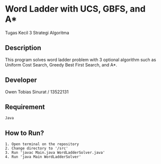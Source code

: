 # Word Ladder with UCS, GBFS, and A\*

Tugas Kecil 3 Strategi Algoritma

## Description

This program solves word ladder problem with 3 optional algorithm such as Uniform Cost Search, Greedy Best First Search, and A\*.

## Developer

Owen Tobias Sinurat / 13522131

## Requirement

```
Java
```

## How to Run?

```
1. Open terminal on the repository
2. Change directory to '/src'
3. Run 'javac Main.java WordLadderSolver.java'
4. Run 'java Main WordLadderSolver'
```
